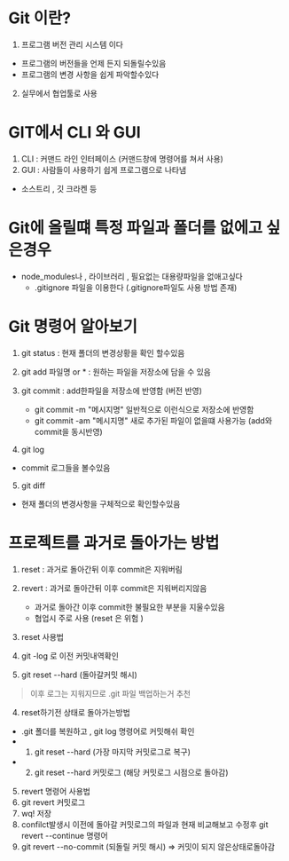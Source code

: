 # Git 이란?
1. 프로그램 버전 관리 시스템 이다
  - 프로그램의 버전들을 언제 든지 되돌릴수있음
  - 프로그램의 변경 사항을 쉽게 파악할수있다

2. 실무에서 협업툴로 사용


# GIT에서 CLI 와 GUI
1. CLI : 커맨드 라인 인터페이스 (커맨드창에 명령어를 쳐서 사용)
2. GUI : 사람들이 사용하기 쉽게 프로그램으로 나타냄
  - 소스트리 , 깃 크라켄 등


# Git에 올릴떄 특정 파일과 폴더를 없에고 싶은경우
- node_modules나 , 라이브러리 , 필요없는 대용량파일을 없애고싶다
  - .gitignore 파일을 이용한다 (.gitignore파일도 사용 방법 존재)



# Git 명령어 알아보기
1. git status : 현재 폴더의 변경상황을 확인 할수있음
2. git add 파일명 or * : 원하는 파일을 저장소에 담을 수 있음
3. git commit : add한파일을 저장소에 반영함 (버전 반영)
   - git commit -m "메시지명"  일반적으로 이런식으로 저장소에 반영함
   - git commit -am "메시지명" 새로 추가된 파일이 없을떄 사용가능 (add와 commit을 동시반영)

4. git log
  - commit 로그들을 볼수있음 
5. git diff
 - 현재 폴더의 변경사항을 구체적으로 확인할수있음


# 프로젝트를 과거로 돌아가는 방법
1. reset : 과거로 돌아간뒤 이후 commit은 지워버림
2. revert : 과거로 돌아간뒤 이후 commit은 지워버리지않음
   - 과거로 돌아간 이후 commit한 불필요한 부분을 지울수있음
   - 협업시 주로 사용 (reset 은 위험 )

3. reset 사용법
 1. git -log 로 이전 커밋내역확인
 2.  git reset --hard (돌아갈커밋 해시)
 > 이후 로그는 지워지므로 .git 파일 백업하는거 추천


4. reset하기전 상태로 돌아가는방법
- .git 폴더를 복원하고 , git log 명령어로 커밋해쉬 확인
 - 1. git reset --hard (가장 마지막 커밋로그로 복구)
 - 2. git reset --hard 커밋로그 (해당 커밋로그 시점으로 돌아감)

5. revert 명령어 사용법
 1. git revert 커밋로그 
 2. wq! 저장
 3. confilct발생시 이전에 돌아갈 커밋로그의 파일과 현재 비교해보고 수정후 git revert --continue 명령어
 4. git revert --no-commit (되돌릴  커밋 해시) => 커밋이 되지 않은상태로돌아감

  
